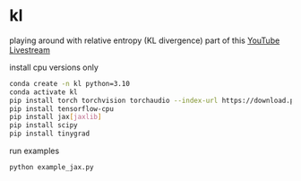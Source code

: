 # kl

playing around with relative entropy (KL divergence) part of this [YouTube Livestream]()


install cpu versions only

```bash
conda create -n kl python=3.10
conda activate kl   
pip install torch torchvision torchaudio --index-url https://download.pytorch.org/whl/cpu
pip install tensorflow-cpu
pip install jax[jaxlib]
pip install scipy
pip install tinygrad
```

run examples

```bash
python example_jax.py
```
